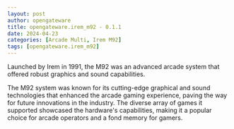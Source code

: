 ```yaml
---
layout: post
author: opengateware
title: opengateware.irem_m92 - 0.1.1
date: 2024-04-23
categories: [Arcade Multi, Irem M92]
tags: [opengateware.irem_m92]
---
```

Launched by Irem in 1991, the M92 was an advanced arcade system that offered robust graphics and sound capabilities.

The M92 system was known for its cutting-edge graphical and sound technologies that enhanced the arcade gaming experience, paving the way for future innovations in the industry. The diverse array of games it supported showcased the hardware's capabilities, making it a popular choice for arcade operators and a fond memory for gamers.
